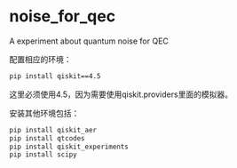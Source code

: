 # noise_for_qec
A experiment about quantum noise for QEC 

配置相应的环境：

```bash
pip install qiskit==4.5
```
这里必须使用4.5，因为需要使用qiskit.providers里面的模拟器。

安装其他环境包括：
```bash
pip install qiskit_aer 
pip install qtcodes 
pip install qiskit_experiments
pip install scipy
```
